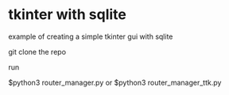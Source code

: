 # tkinter with sqlite

example of creating a simple tkinter gui with sqlite

git clone the repo

run

$python3 router_manager.py
or
$python3 router_manager_ttk.py

